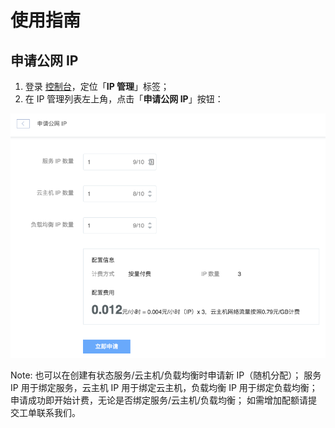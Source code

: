 # 使用指南

## 申请公网 IP

1. 登录 [控制台](https://c.163.com/dashboard#/m/net/)，定位「**IP 管理**」标签；
2. 在 IP 管理列表左上角，点击「**申请公网 IP**」按钮：

![](../image/IP管理使用指南-申请公网IP.png)


<span>Note:</span>
也可以在创建有状态服务/云主机/负载均衡时申请新 IP（随机分配）；
服务 IP 用于绑定服务，云主机 IP 用于绑定云主机，负载均衡 IP 用于绑定负载均衡；
申请成功即开始计费，无论是否绑定服务/云主机/负载均衡；
如需增加配额请提交工单联系我们。
